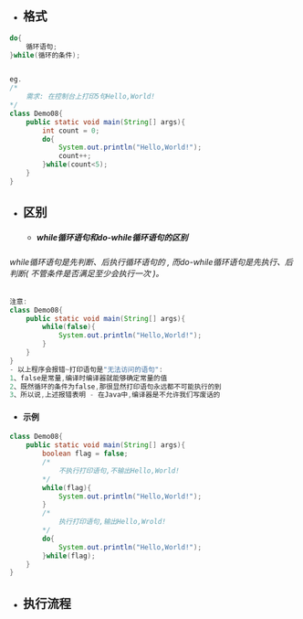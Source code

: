 * ## 格式

```java
do{
    循环语句;
}while(循环的条件);


eg.
/*
    需求: 在控制台上打印5句Hello,World!
*/
class Demo08{
    public static void main(String[] args){
        int count = 0;
        do{
            System.out.println("Hello,World!");
            count++;
        }while(count<5);
    }
}
```

* ## 区别

  * ##### while循环语句和do-while循环语句的区别

###### while循环语句是先判断、后执行循环语句的 , 而do-while循环语句是先执行、后判断\( 不管条件是否满足至少会执行一次 \)。

```java
注意:
class Demo08{
    public static void main(String[] args){
        while(false){
            System.out.println("Hello,World!");
        }
    }
}
- 以上程序会报错~打印语句是"无法访问的语句":
1、false是常量,编译时编译器就能够确定常量的值
2、既然循环的条件为false,那很显然打印语句永远都不可能执行的到
3、所以说,上述报错表明 - 在Java中,编译器是不允许我们写废话的
```

* #### 示例

```java
class Demo08{
    public static void main(String[] args){
        boolean flag = false;
        /*
            不执行打印语句,不输出Hello,World!
        */
        while(flag){
            System.out.println("Hello,World!");
        }
        /*
            执行打印语句,输出Hello,Wrold!
        */
        do{
            System.out.println("Hello,World!");
        }while(flag);
    }
}
```

* ## 执行流程

```java

```



